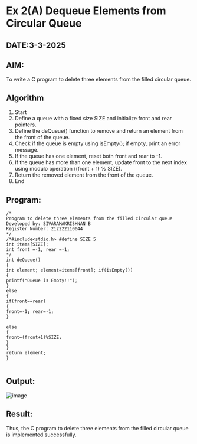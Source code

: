# Ex 2(A) Dequeue Elements from Circular Queue
## DATE:3-3-2025
## AIM:
To write a C program to delete three elements from the filled circular queue.

## Algorithm
1. 	Start
2.	Define a queue with a fixed size SIZE and initialize front and rear pointers.
3.	Define the deQueue() function to remove and return an element from the front of the queue.
4.	Check if the queue is empty using isEmpty(); if empty, print an error message.
5.	If the queue has one element, reset both front and rear to -1.
6.	If the queue has more than one element, update front to the next index using modulo operation ((front + 1) % SIZE).
7.	Return the removed element from the front of the queue.
8.	End 

## Program:
```
/*
Program to delete three elements from the filled circular queue
Developed by: SIVARAMAKRISHNAN B
Register Number: 212222110044
*/
/*#include<stdio.h> #define SIZE 5
int items[SIZE];
int front =-1, rear =-1;
*/
int deQueue()
{
int element; element=items[front]; if(isEmpty())
{
printf("Queue is Empty!!");
}
else
{
if(front==rear)
{
front=-1; rear=-1;
}
 
else
{
front=(front+1)%SIZE;
}
}
return element;
}


```

## Output:
![image](https://github.com/user-attachments/assets/fe19b2eb-7ea0-487e-b3d6-f90ba13d925e)



## Result:
Thus, the C program to delete three elements from the filled circular queue is implemented successfully.
